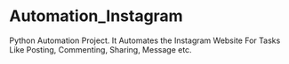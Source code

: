 # Automation_Instagram
Python Automation Project. It Automates the Instagram Website For Tasks Like Posting, Commenting, Sharing, Message etc.
